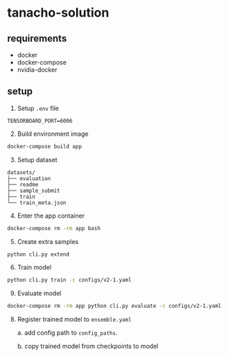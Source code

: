# tanacho-solution

## requirements

* docker
* docker-compose
* nvidia-docker 


## setup

1. Setup `.env` file
```
TENSORBOARD_PORT=6006
```

2. Build environment image

```sh
docker-compose build app
```

3. Setup dataset
```
datasets/
├── evaluation
├── readme
├── sample_submit
├── train
└── train_meta.json
```

4. Enter the app container

```sh
docker-compose rm -rm app bash
```

5. Create extra samples

```sh
python cli.py extend
```

6. Train model

```sh
python cli.py train -c configs/v2-1.yaml
```

9. Evaluate model

```sh
docker-compose rm -rm app python cli.py evaluate -c configs/v2-1.yaml
```

8. Register trained model to `ensemble.yaml`

    a. add config path to `config_paths`.
  
    b. copy trained model from checkpoints to model


